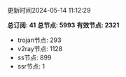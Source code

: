更新时间2024-05-14 11:12:29

**总订阅: 41**
**总节点: 5993**
**有效节点: 2321**
- trojan节点: 293
- v2ray节点: 1128
- ss节点: 899
- ssr节点: 1
